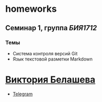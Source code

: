 # homeworks
## Семинар 1, группа *БИЯ1712*
### Темы
* Система контроля версий Git
* Язык текстовой разметки Markdown

# [Виктория Белашева](mailto:vrbelasheva.edu.hse.ru)
* [Telegram](https//t.me/Allmonstersarehuman)
